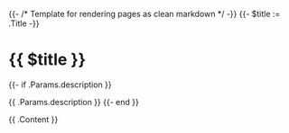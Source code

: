 {{- /* Template for rendering pages as clean markdown */ -}}
{{- $title := .Title -}}
# {{ $title }}

{{- if .Params.description }}

{{ .Params.description }}
{{- end }}

{{ .Content }}
